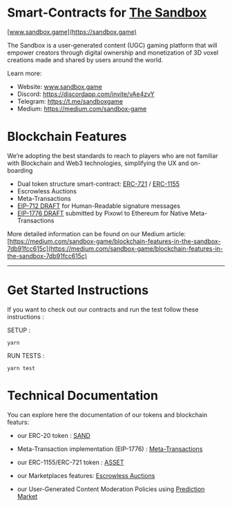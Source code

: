 Smart-Contracts for [The Sandbox](https://sandbox.game)
==================================
[www.sandbox.game](https://sandbox.game)

The Sandbox is a user-generated content (UGC) gaming platform that will empower creators through digital ownership and monetization of 3D voxel creations made and shared by users around the world.

Learn more:
- Website: www.sandbox.game
- Discord: https://discordapp.com/invite/vAe4zvY
- Telegram: https://t.me/sandboxgame
- Medium: https://medium.com/sandbox-game



Blockchain Features
==================================

We’re adopting the best standards to reach to players who are not familiar with Blockchain and Web3 technologies, simplifying the UX and on-boarding 

- Dual token structure smart-contract: [ERC-721](https://eips.ethereum.org/EIPS/eip-721) / [ERC-1155](https://eips.ethereum.org/EIPS/eip-1155)
- Escrowless Auctions
- Meta-Transactions
- [EIP-712 DRAFT](https://eips.ethereum.org/EIPS/eip-712) for Human-Readable signature messages
- [EIP-1776 DRAFT](https://github.com/ethereum/EIPs/issues/1776) submitted by Pixowl to Ethereum for Native Meta-Transactions

More detailed information can be found on our Medium article: [https://medium.com/sandbox-game/blockchain-features-in-the-sandbox-7db91fcc615c](https://medium.com/sandbox-game/blockchain-features-in-the-sandbox-7db91fcc615c)

-----------

Get Started Instructions
==================================

If you want to check out our contracts and run the test follow these instructions :

SETUP :

```
yarn
```

RUN TESTS :

```
yarn test
```


Technical Documentation
==================================

You can explore here the documentation of our tokens and blockchain featurs:
- our ERC-20 token  : [SAND](documentation/Sand.md)
- Meta-Transaction implementation (EIP-1776) : [Meta-Transactions](documentation/meta_transactions.md)

- our ERC-1155/ERC-721 token  : [ASSET](documentation/Asset.md)

- our Marketplaces features: [Escrowless Auctions](documentation/escrow_less_auctions.md)
- our User-Generated Content Moderation Policies using [Prediction Market](documentation/curation.md)
